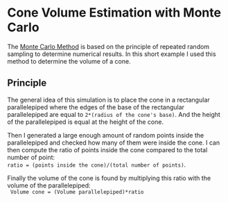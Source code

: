 # Cone Volume Estimation with Monte Carlo

The [Monte Carlo Method](https://en.wikipedia.org/wiki/Monte_Carlo_method) is based on the principle of repeated random sampling to determine numerical results. In this short example I used this method to determine the volume of a cone.

## Principle

The general idea of this simulation is to place the cone in a rectangular parallelepiped where the edges of the base of the rectangular parallelepiped are equal to ```` 2*(radius of the cone's base) ````. And the height of the parallelepiped is equal at the height of the cone.  

Then I generated a large enough amount of random points inside the parallelepiped and checked how many of them were inside the cone. 
I can then compute the ratio of points inside the cone compared to the total number of point:   
```` ratio = (points inside the cone)/(total number of points) ````.  

Finally the volume of the cone is found by multiplying this ratio with the volume of the parallelepiped:  
```` Volume cone = (Volume parallelepiped)*ratio````
